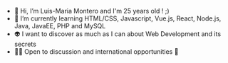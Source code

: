 - 👋 Hi, I’m Luis-Maria Montero and I'm 25 years old ! ;)
- 🌱 I’m currently learning HTML/CSS, Javascript, Vue.js, React, Node.js, Java, JavaEE, PHP and MySQL
- 👽️ I want to discover as much as I can about Web Development and its secrets 
- 🧑‍💻 Open to discussion and international opportunities 🚀
